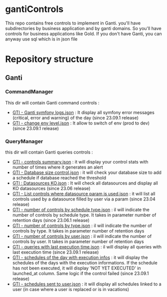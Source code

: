 # gantiControls
This repo contains free controls to implement in Ganti. you'll have subdirectories by business application and by ganti domains.
So you'll have controls for business applications like Gold.
If you don't have Ganti, you can anyway use sql which is in json file

# Repository structure
## Ganti
### CommandManager
This dir will contain Ganti command controls :

- [GTI - Ganti symfony logs.json](https://github.com/gantiapp/gantiControls/blob/main/ganti/CommandManager/GTI%20-%20Ganti%20symfony%20logs.json) : It display all symfony error messages (critical, error and warning) of the day (since 23.09.1 release)
- [GTI - change env level.json](https://github.com/gantiapp/gantiControls/blob/main/ganti/CommandManager/GTI%20-%20change%20env%20level.json) : It allow to switch of env (prod to dev) (since 23.09.1 release)
  
### QueryManager
this dir will contain Ganti queries controls :

- [GTI - controls summary.json](https://github.com/gantiapp/gantiControls/blob/main/ganti/QueryManager/GTI%20-%20Control%20summary.json) : it will display your control stats with number of times where it generates an alert
- [GTI - Database size control.json](https://github.com/gantiapp/gantiControls/blob/main/ganti/QueryManager/GTI%20-%20Database%20size%20control.json) : it will check your database size to add a schedule if database reached the threshold
- [GTI : Datasources KO.json](https://github.com/gantiapp/gantiControls/blob/main/ganti/QueryManager/GTI%20-%20Datasources%20KO.json) : It will check all datasources and display all KO datasources (since 23.06 release)
- [GTI - List controls where datasource param is used.json](https://github.com/gantiapp/gantiControls/blob/main/ganti/QueryManager/GTI%20-%20List%20controls%20where%20datasource%20param%20is%20used.json) : it will list all controls used by a datasource filled by user via a param (since 23.04 release)
- [GTI - number of controls by schedule type.json](https://github.com/gantiapp/gantiControls/blob/main/ganti/QueryManager/GTI%20-%20number%20of%20controls%20by%20schedule%20type.json) : il will indicate the number of controls by schedule type. It takes in parameter number of retention days (since 23.06.1 release)
- [GTI - number of controls by type.json](https://github.com/gantiapp/gantiControls/blob/main/ganti/QueryManager/GTI%20-%20number%20of%20controls%20by%20type.json) : il will indicate the number of controls by type. It takes in parameter number of retention days
- [GTI - number of controls by user.json](https://github.com/gantiapp/gantiControls/blob/main/ganti/QueryManager/GTI%20-%20number%20of%20controls%20by%20user.json) : il will indicate the number of controls by user. It takes in parameter number of retention days
- [GTI - queries with last execution time.json](https://github.com/gantiapp/gantiControls/blob/main/ganti/QueryManager/GTI%20-%20queries%20with%20last%20execution%20time.json) : il will display all queries with last execution time (since 23.09.1 release)
- [GTI - schedules of the day with execution infos](https://github.com/gantiapp/gantiControls/blob/main/ganti/QueryManager/GTI%20-%20schedules%20of%20the%20day%20with%20execution%20infos.json) : it will display the schedules of the days with the execution informations. If the schedule has not been executed, it will display 'NOT YET EXECUTED' in launched_at column. Same logic if the control failed (since 23.09.1 release)
- [GTI - schedules sent to user.json](https://github.com/gantiapp/gantiControls/blob/main/ganti/QueryManager/GTI%20-%20schedules%20sent%20to%20user.json) : it will display all schedules linked to a user (in case where a user is replaced or is in vacations)

